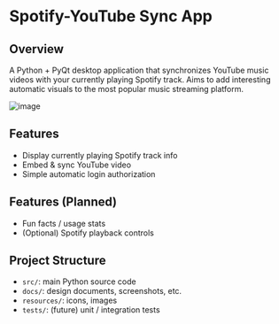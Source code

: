 # Spotify-YouTube Sync App 

## Overview
A Python + PyQt desktop application that synchronizes YouTube music videos with your currently playing Spotify track. Aims to add interesting automatic visuals to the most popular music streaming platform.

![image](https://github.com/user-attachments/assets/c2fa4c96-bad8-40a8-a4f6-d1c65d0ce67b)

## Features 
- Display currently playing Spotify track info
- Embed & sync YouTube video
- Simple automatic login authorization
  
## Features (Planned)
- Fun facts / usage stats
- (Optional) Spotify playback controls

## Project Structure
- `src/`: main Python source code
- `docs/`: design documents, screenshots, etc.
- `resources/`: icons, images
- `tests/`: (future) unit / integration tests
